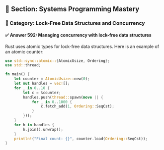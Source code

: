 ## 📘 Section: Systems Programming Mastery  
### 🔹 Category: Lock-Free Data Structures and Concurrency  
#### ✅ Answer 592: Managing concurrency with lock-free data structures

Rust uses atomic types for lock-free data structures. Here is an example of an atomic counter:

```rust
use std::sync::atomic::{AtomicUsize, Ordering};
use std::thread;

fn main() {
    let counter = AtomicUsize::new(0);
    let mut handles = vec![];
    for _ in 0..10 {
        let c = &counter;
        handles.push(thread::spawn(move || {
            for _ in 0..1000 {
                c.fetch_add(1, Ordering::SeqCst);
            }
        }));
    }
    for h in handles {
        h.join().unwrap();
    }
    println!("Final count: {}", counter.load(Ordering::SeqCst));
}
```
